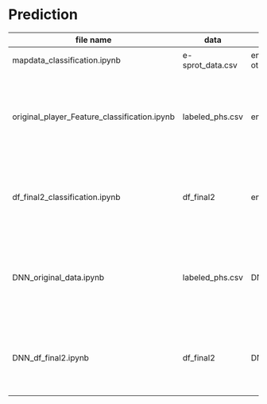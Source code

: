 # Prediction
|file name|data| algorithms | description|
|------------------------------|--------------------------|--------------------------|-------------------------|
|mapdata_classification.ipynb |e-sprot_data.csv| ensemble, other| 게임 결과 데이터로 예측 |
|original_player_Feature_classification.ipynb | labeled_phs.csv|ensemble,other |플레이어 데이터를 팀별로 묶은 후 map 별로 공통된 열을 feature로 사용 |
|df_final2_classification.ipynb | df_final2 |ensemble | 플레이어 데이터를 팀별로 묶은 후 도메인 지식으로 전처리 데이터로 예측 |
|DNN_original_data.ipynb|labeled_phs.csv| DNN |플레이어 데이터를 팀별로 묶은 후 map 별로 공통된 열을 feature로 사용 |
|DNN_df_final2.ipynb|df_final2 |DNN | 플레이어 데이터를 팀별로 묶은 후 도메인 지식으로 전처리 데이터로 예측 |
